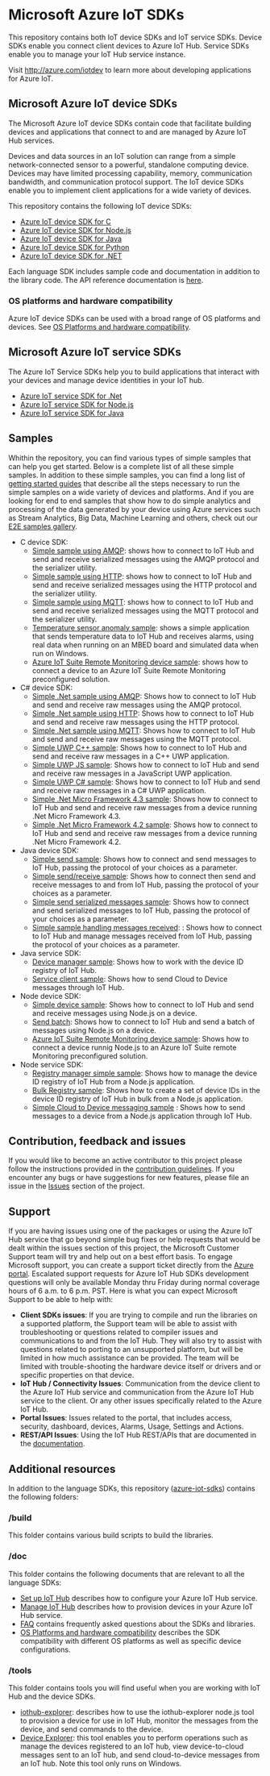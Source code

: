 # Microsoft Azure IoT SDKs

This repository contains both IoT device SDKs and IoT service SDKs. Device SDKs enable you connect client devices to Azure IoT Hub. Service SDKs enable you to manage your IoT Hub service instance.

Visit http://azure.com/iotdev to learn more about developing applications for Azure IoT.


## Microsoft Azure IoT device SDKs

The Microsoft Azure IoT device SDKs contain code that facilitate building devices and applications that connect to and are managed by Azure IoT Hub services.

Devices and data sources in an IoT solution can range from a simple network-connected sensor to a powerful, standalone computing device. Devices may have limited processing capability, memory, communication bandwidth, and communication protocol support. The IoT device SDKs enable you to implement client applications for a wide variety of devices.

This repository contains the following IoT device SDKs:

- [Azure IoT device SDK for C](c/readme.md)
- [Azure IoT device SDK for Node.js](node/device/core/readme.md)
- [Azure IoT device SDK for Java](java/device/readme.md)
- [Azure IoT device SDK for Python](python/device/readme.md)
- [Azure IoT device SDK for .NET](csharp/device/readme.md)

Each language SDK includes sample code and documentation in addition to the library code. The API reference documentation is [here](http://azure.github.io/azure-iot-sdks).

### OS platforms and hardware compatibility

Azure IoT device SDKs can be used with a broad range of OS platforms and devices. See [OS Platforms and hardware compatibility](https://azure.microsoft.com/documentation/articles/iot-hub-tested-configurations/).

## Microsoft Azure IoT service SDKs

The Azure IoT Service SDKs help you to build applications that interact with your devices and manage device identities in your IoT hub.

- [Azure IoT service SDK for .Net](csharp/service/README.md)
- [Azure IoT service SDK for Node.js](node/service/README.md)
- [Azure IoT service SDK for Java](java/service/readme.md)


## Samples

Whithin the repository, you can find various types of simple samples that can help you get started.
Below is a complete list of all these simple samples.
In addition to these simple samples, you can find a long list of [getting started guides](doc/get_started) that describe all the steps necessary to run the simple samples on a wide variety of devices and platforms.
And if you are looking for end to end samples that show how to do simple analytics and processing of the data generated by your device using Azure services such as Stream Analytics, Big Data, Machine Learning and others, check out our [E2E samples gallery](http://aka.ms/azureiotsamples).

- C device SDK:
   - [Simple sample using AMQP](c/serializer/samples/simplesample_amqp): shows how to connect to IoT Hub and send and receive serialized messages using the AMQP protocol and the serializer utility.
   - [Simple sample using HTTP](c/serializer/samples/simplesample_http): shows how to connect to IoT Hub and send and receive serialized messages using the HTTP protocol and the serializer utility.
   - [Simple sample using MQTT](c/serializer/samples/simplesample_mqtt): shows how to connect to IoT Hub and send and receive serialized messages using the MQTT protocol and the serializer utility.
   - [Temperature sensor anomaly sample](c/serializer/samples/temp_sensor_anomaly): shows a simple application that sends temperature data to IoT Hub and receives alarms, using real data when running on an MBED board and simulated data when run on Windows.
   - [Azure IoT Suite Remote Monitoring device sample](c/serializer/samples/remote_monitoring): shows how to connect a device to an Azure IoT Suite Remote Monitoring preconfigured solution.
- C# device SDK:
   - [Simple .Net sample using AMQP](csharp/device/samples/DeviceClientAmqpSample): Shows how to connect to IoT Hub and send and receive raw messages using the AMQP protocol.
   - [Simple .Net sample using HTTP](csharp/device/samples/DeviceClientHttpSample): Shows how to connect to IoT Hub and send and receive raw messages using the HTTP protocol.
   - [Simple .Net sample using MQTT](csharp/device/samples/DeviceClientMqttSample): Shows how to connect to IoT Hub and send and receive raw messages using the MQTT protocol.
   - [Simple UWP C++ sample](csharp/device/samples/CppUWPSample): Shows how to connect to IoT Hub and send and receive raw messages in a C++ UWP application.
   - [Simple UWP JS sample](csharp/device/samples/JSSample): Shows how to connect to IoT Hub and send and receive raw messages in a JavaScript UWP application.
   - [Simple UWP C# sample](csharp/device/samples/UWPSample): Shows how to connect to IoT Hub and send and receive raw messages in a C# UWP application.
   - [Simple .Net Micro Framework 4.3 sample](csharp/device/samples/NetMFDeviceClientHttpSample_43): Shows how to connect to IoT Hub and send and receive raw messages from a device running .Net Micro Framework 4.3.
   - [Simple .Net Micro Framework 4.2 sample](csharp/device/samples/NetMFDeviceClientHttpSample_42): Shows how to connect to IoT Hub and send and receive raw messages from a device running .Net Micro Framework 4.2.
- Java device SDK:
   - [Simple send sample](java/device/samples/send-event): Shows how to connect and send messages to IoT Hub, passing the protocol of your choices as a parameter.
   - [Simple send/receive sample](java/device/samples/send-receive-sample): Shows how to connect then send and receive messages to and from IoT Hub, passing the protocol of your choices as a parameter.
   - [Simple send serialized messages sample](java/device/samples/send-serialized-event): Shows how to connect and send serialized messages to IoT Hub, passing the protocol of your choices as a parameter.
   - [Simple sample handling messages received](java/device/samples/handle-messages): : Shows how to connect to IoT Hub and manage messages received from IoT Hub, passing the protocol of your choices as a parameter.
- Java service SDK:
   - [Device manager sample](java/service/samples/device-manager-sample): Shows how to work with the device ID registry of IoT Hub. 
   - [Service client sample](java/service/samples/service-client-sample): Shows how to send Cloud to Device messages through IoT Hub. 
- Node device SDK:
   - [Simple device sample](node/device/samples/simple_sample_device.js): Shows how to connect to IoT Hub and send and receive messages using Node.js on a device.
   - [Send batch](node/device/samples/send_batch_http.js): Shows how to connect to IoT Hub and send a batch of messages using Node.js on a device.
   - [Azure IoT Suite Remote Monitoring device sample](node/device/samples/remote_monitoring.js): Shows how to connect a device runnig Node.js to an Azure IoT Suite remote Monitoring preconfigured solution.
- Node service SDK:
   - [Registry manager simple sample](node/service/samples/registry_sample.js): Shows how to manage the device ID registry of IoT Hub from a Node.js application.
   - [Bulk Registry sample](node/service/samples/registry_sample.js): Shows how to create a set of device IDs in the device ID registry of IoT Hub in bulk from a Node.js application.
   - [Simple Cloud to Device messaging sample](node/service/samples/send_c2d_message.js) : Shows how to send messages to a device from a Node.js application through IoT Hub.


## Contribution, feedback and issues

If you would like to become an active contributor to this project please follow the instructions provided in the [contribution guidelines](contribute.md).
If you encounter any bugs or have suggestions for new features, please file an issue in the [Issues](https://github.com/Azure/azure-iot-sdks/issues) section of the project.

## Support

If you are having issues using one of the packages or using the Azure IoT Hub service that go beyond simple bug fixes or help requests that would be dealt within the issues section of this project, the Microsoft Customer Support team will try and help out on a best effort basis.
To engage Microsoft support, you can create a support ticket directly from the [Azure portal](https://ms.portal.azure.com/#blade/Microsoft_Azure_Support/HelpAndSupportBlade).
Escalated support requests for Azure IoT Hub SDKs development questions will only be available Monday thru Friday during normal coverage hours of 6 a.m. to 6 p.m. PST.
Here is what you can expect Microsoft Support to be able to help with:
* **Client SDKs issues**: If you are trying to compile and run the libraries on a supported platform, the Support team will be able to assist with troubleshooting or questions related to compiler issues and communications to and from the IoT Hub.  They will also try to assist with questions related to porting to an unsupported platform, but will be limited in how much assistance can be provided.  The team will be limited with trouble-shooting the hardware device itself or drivers and or specific properties on that device. 
* **IoT Hub / Connectivity Issues**: Communication from the device client to the Azure IoT Hub service and communication from the Azure IoT Hub service to the client.  Or any other issues specifically related to the Azure IoT Hub.
* **Portal Issues**: Issues related to the portal, that includes access, security, dashboard, devices, Alarms, Usage, Settings and Actions.
* **REST/API Issues**: Using the IoT Hub REST/APIs that are documented in the [documentation]( https://msdn.microsoft.com/library/mt548492.aspx).

## Additional resources

In addition to the language SDKs, this repository ([azure-iot-sdks](https://github.com/Azure/azure-iot-sdks)) contains the following folders:

### /build

This folder contains various build scripts to build the libraries.

### /doc

This folder contains the following documents that are relevant to all the language SDKs:

- [Set up IoT Hub](doc/setup_iothub.md) describes how to configure your Azure IoT Hub service.
- [Manage IoT Hub](doc/manage_iot_hub.md) describes how to provision devices in your Azure IoT Hub service.
- [FAQ](doc/faq.md) contains frequently asked questions about the SDKs and libraries.
- [OS Platforms and hardware compatibility](https://azure.microsoft.com/documentation/articles/iot-hub-tested-configurations/) describes the SDK compatibility with different OS platforms as well as specific device configurations.

### /tools

This folder contains tools you will find useful when you are working with IoT Hub and the device SDKs.
- [iothub-explorer](tools/iothub-explorer/readme.md): describes how to use the iothub-explorer node.js tool to provision a device for use in IoT Hub, monitor the messages from the device, and send commands to the device.
- [Device Explorer](tools/DeviceExplorer/readme.md): this tool enables you to perform operations such as manage the devices registered to an IoT hub, view device-to-cloud messages sent to an IoT hub, and send cloud-to-device messages from an IoT hub. Note this tool only runs on Windows.
